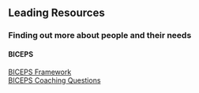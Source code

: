## Leading Resources

### Finding out more about people and their needs

#### BICEPS

[BICEPS Framework](./biceps-framework.md)  
[BICEPS Coaching Questions](./biceps-coaching-questions.md)
